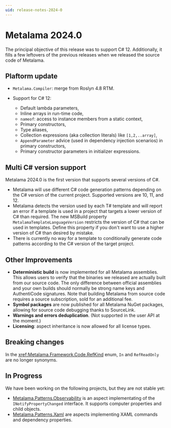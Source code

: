 ```yaml
---
uid: release-notes-2024-0
---
```


# Metalama 2024.0

The principal objective of this release was to support C# 12. Additionally, it fills a few leftovers of the previous releases when we released the source code of Metalama.

## Plaftorm update


* `Metalama.Compiler`: merge from Roslyn 4.8 RTM.

* Support for C# 12:

   * Default lambda parameters,
   * Inline arrays in run-time code,
   * `nameof`: access to instance members from a static context,
   * Primary constructors,
   * Type aliases,
   * Collection expressions (aka collection literals) like `[1,2,..array]`,
   * `AppendParameter` advice (used in dependency injection scenarios) in primary constructors,
   * Primary constructor parameters in initializer expressions.

## Multi C# version support

Metalama 2024.0 is the first version that supports several versions of C#.

* Metalama will use different C# code generation patterns depending on the C# version of the current project. Supported versions are 10, 11, and 12.
* Metalama detects the version used by each T# template and will report an error if a template is used in a project that targets a lower version of C# than required. The new MSBuild property `MetalamaTemplateLanguageVersion` restricts the version of C# that can be used in templates. Define this property if you don't want to use a higher version of C# than desired by mistake.
* There is currently no way for a template to conditionally generate code patterns according to the C# version of the target project.


## Other Improvements

* **Deterministic build** is now implemented for all Metalama assemblies. This allows users to verify that the binaries we released are actually built from our source code. The only difference between official assemblies and your own builds should normally be strong name keys and AuthentiCode signatures. Note that building Metalama from source code requires a source subscription, sold for an additional fee.
* **Symbol packages** are now published for all Metalama NuGet packages, allowing for source code debugging thanks to SourceLink.
* **Warnings and errors deduplication**. (Not supported in the user API at the moment.)
* **Licensing**: aspect inheritance is now allowed for all license types.


## Breaking changes

In the <xref:Metalama.Framework.Code.RefKind> enum, `In` and `RefReadOnly` are no longer synonyms.

## In Progress

We have been working on the following projects, but they are not stable yet:

* [Metalama.Patterns.Observability](https://github.com/postsharp/Metalama.Patterns/tree/release/2024.0/src/Metalama.Patterns.Observability) is an aspect implementating of the `INotifyPropertyChanged` interface. It supports computer properties and child objects.
* [Metalama.Patterns.Xaml](https://github.com/postsharp/Metalama.Patterns/tree/release/2024.0/src/Metalama.Patterns.Xaml) are aspects implementing XAML commands and dependency properties.